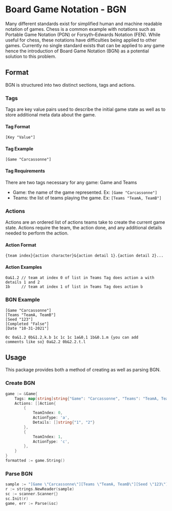 # Board Game Notation - BGN

Many different standards exist for simplified human and machine readable notation of games. Chess is a common example with notations such as Portable Game Notation (PGN) or Forsyth–Edwards Notation (FEN). While useful for chess, these notations have difficulties being applied to other games. Currently no single standard exists that can be applied to any game hence the introduction of Board Game Notation (BGN) as a potential solution to this problem.

## Format

BGN is structured into two distinct sections, tags and actions.

### Tags

Tags are key value pairs used to describe the initial game state as well as to store additional meta data about the game.

#### Tag Format
```
[Key "Value"]
```

#### Tag Example
```
[Game "Carcassonne"]
```

#### Tag Requirements
There are two tags necessary for any game: Game and Teams
- Game: the name of the game represented. Ex: `[Game "Carcassonne"]`
- Teams: the list of teams playing the game. Ex: `[Teams "TeamA, TeamB"]`

### Actions

Actions are an ordered list of actions teams take to create the current game state. Actions require the team, the action done, and any additional details needed to perform the action.

#### Action Format
```
{team index}{action character}&{action detail 1}.{action detail 2}...
```

#### Action Examples

```
0a&1.2 // team at index 0 of list in Teams Tag does action a with details 1 and 2
1b     // team at index 1 of list in Teams Tag does action b
```

### BGN Example
```
[Game "Carcassonne"]
[Teams "TeamA, TeamB"]
[Seed "123"]
[Completed "False"]
[Date "10-31-2021"]

0c 0a&1.2 0b&1.2.k.b 1c 1c 1c 1a&0.1 1b&0.1.m {you can add
comments like so} 0a&2.2 0b&2.2.t.l
```

## Usage

This package provides both a method of creating as well as parsing BGN.

### Create BGN

```go
game := &Game{
    Tags: map[string]string{"Game": "Carcassonne", "Teams": "TeamA, TeamB", "Seed": "123"}
    Actions: []Action{
        {
            TeamIndex: 0,
            ActionType: 'a',
            Details: []string{"1", "2"}
        },
        {
            TeamIndex: 1,
            ActionType: 'c',
        },
    }
}
formatted := game.String()
```

### Parse BGN
```go
sample := "[Game \"Carcassonne\"][Teams \"TeamA, TeamB\"][Seed \"123\"]0c 0a&1.2"
r := strings.NewReader(sample)
sc := scanner.Scanner{}
sc.Init(r)
game, err := Parse(&sc)
```
